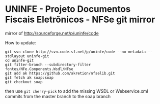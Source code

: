 # UNINFE - Projeto Documentos Fiscais Eletrônicos - NFSe git mirror
mirror of http://sourceforge.net/p/uninfe/code 


How to update:

```
git svn clone http://svn.code.sf.net/p/uninfe/code --no-metadata --stdlayout uninfe-git
cd uninfe-git
git filter-branch --subdirectory-filter fontes/NFe.Components.Wsdl/NFse
git add ak https://github.com/akretion/nfselib.git
git fetch ak soap:soap
git checkout soap
```

then use `git cherry-pick` to add the missing WSDL or Webservice.xml commits from the master branch to the soap branch
